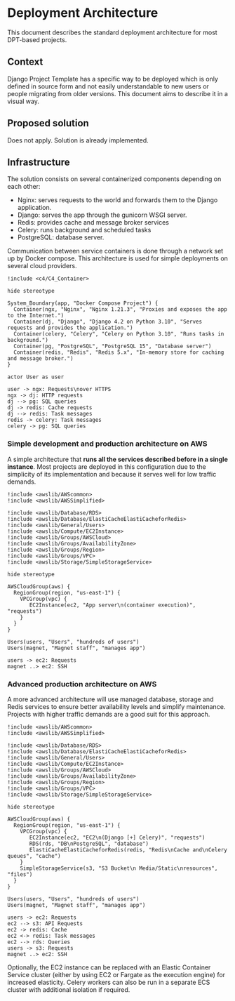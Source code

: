 # Deployment Architecture
This document describes the standard deployment architecture for most DPT-based projects.

## Context
Django Project Template has a specific way to be deployed which is only defined in source form and not easily understandable to new users or people migrating from older versions. This document aims to describe it in a visual way.

## Proposed solution
Does not apply. Solution is already implemented.

## Infrastructure
The solution consists on several containerized components depending on each other:

- Nginx: serves requests to the world and forwards them to the Django application.
- Django: serves the app through the gunicorn WSGI server.
- Redis: provides cache and message broker services
- Celery: runs background and scheduled tasks
- PostgreSQL: database server.

Communication between service containers is done through a network set up by Docker compose. This architecture is used for simple deployments on several cloud providers.

```plantuml
!include <c4/C4_Container>

hide stereotype

System_Boundary(app, "Docker Compose Project") {
  Container(ngx, "Nginx", "Nginx 1.21.3", "Proxies and exposes the app to the Internet.")
  Container(dj, "Django", "Django 4.2 on Python 3.10", "Serves requests and provides the application.")
  Container(celery, "Celery", "Celery on Python 3.10", "Runs tasks in background.")
  Container(pg, "PostgreSQL", "PostgreSQL 15", "Database server")
  Container(redis, "Redis", "Redis 5.x", "In-memory store for caching and message broker.")
}

actor User as user

user -> ngx: Requests\nover HTTPS
ngx -> dj: HTTP requests
dj --> pg: SQL queries
dj -> redis: Cache requests
dj --> redis: Task messages
redis -> celery: Task messages
celery -> pg: SQL queries
```


### Simple development and production architecture on AWS
A simple architecture that **runs all the services described before in a single instance**. Most projects are deployed in this configuration due to the simplicity of its implementation and because it serves well for low traffic demands.

```plantuml
!include <awslib/AWScommon>
!include <awslib/AWSSimplified>

!include <awslib/Database/RDS>
!include <awslib/Database/ElastiCacheElastiCacheforRedis>
!include <awslib/General/Users>
!include <awslib/Compute/EC2Instance>
!include <awslib/Groups/AWSCloud>
!include <awslib/Groups/AvailabilityZone>
!include <awslib/Groups/Region>
!include <awslib/Groups/VPC>
!include <awslib/Storage/SimpleStorageService>

hide stereotype

AWSCloudGroup(aws) {
  RegionGroup(region, "us-east-1") {
    VPCGroup(vpc) {
       EC2Instance(ec2, "App server\n(container execution)", "requests")
    }
  }
}

Users(users, "Users", "hundreds of users")
Users(magnet, "Magnet staff", "manages app")

users -> ec2: Requests
magnet ..> ec2: SSH
```

### Advanced production architecture on AWS
A more advanced architecture will use managed database, storage and Redis services to ensure better availability levels and simplify maintenance. Projects with higher traffic demands are a good suit for this approach.

```plantuml
!include <awslib/AWScommon>
!include <awslib/AWSSimplified>

!include <awslib/Database/RDS>
!include <awslib/Database/ElastiCacheElastiCacheforRedis>
!include <awslib/General/Users>
!include <awslib/Compute/EC2Instance>
!include <awslib/Groups/AWSCloud>
!include <awslib/Groups/AvailabilityZone>
!include <awslib/Groups/Region>
!include <awslib/Groups/VPC>
!include <awslib/Storage/SimpleStorageService>

hide stereotype

AWSCloudGroup(aws) {
  RegionGroup(region, "us-east-1") {
    VPCGroup(vpc) {
       EC2Instance(ec2, "EC2\n(Django [+] Celery)", "requests")
       RDS(rds, "DB\nPostgreSQL", "database")
       ElastiCacheElastiCacheforRedis(redis, "Redis\nCache and\nCelery queues", "cache")
    }
    SimpleStorageService(s3, "S3 Bucket\n Media/Static\nresources", "files")
  }
}

Users(users, "Users", "hundreds of users")
Users(magnet, "Magnet staff", "manages app")

users -> ec2: Requests
ec2 --> s3: API Requests
ec2 -> redis: Cache
ec2 <-> redis: Task messages
ec2 --> rds: Queries
users -> s3: Requests
magnet ..> ec2: SSH
```

Optionally, the EC2 instance can be replaced with an Elastic Container Service cluster (either by using EC2 or Fargate as the execution engine) for increased elasticity. Celery workers can also be run in a separate ECS cluster with additional isolation if required.
